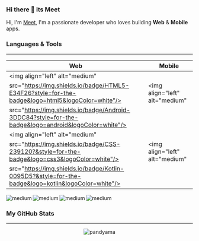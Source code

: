 ### Hi there 👋 its Meet

<!--
**pandyama/pandyama** is a ✨ _special_ ✨ repository because its `README.md` (this file) appears on your GitHub profile.

Here are some ideas to get you started:

- 🔭 I’m currently working on ...
- 🌱 I’m currently learning ...
- 👯 I’m looking to collaborate on ...
- 🤔 I’m looking for help with ...
- 💬 Ask me about ...
- 📫 How to reach me: ...
- 😄 Pronouns: ...
- ⚡ Fun fact: ...
-->

Hi, I'm [Meet](), I'm a passionate developer who loves building **Web** & **Mobile** apps.

### **Languages & Tools**
---

| Web  | Mobile |
| ------------- | ------------- |
| <img align="left" alt="medium" 
     src="https://img.shields.io/badge/HTML5-E34F26?style=for-the-badge&logo=html5&logoColor=white"/> | <img align="left" alt="medium" 
     src="https://img.shields.io/badge/Android-3DDC84?style=for-the-badge&logo=android&logoColor=white"/>  |
| <img align="left" alt="medium" 
     src="https://img.shields.io/badge/CSS-239120?&style=for-the-badge&logo=css3&logoColor=white"/>  | <img align="left" alt="medium" 
     src="https://img.shields.io/badge/Kotlin-0095D5?&style=for-the-badge&logo=kotlin&logoColor=white"/>  |








     
<img align="left" alt="medium" 
     src="https://img.shields.io/badge/JavaScript-F7DF1E?style=for-the-badge&logo=javascript&logoColor=black"/>

<img align="left" alt="medium" 
     src="https://img.shields.io/badge/Angular-DD0031?style=for-the-badge&logo=angular&logoColor=white"/>

<img align="left" alt="medium" 
     src="https://img.shields.io/badge/Node.js-43853D?style=for-the-badge&logo=node-dot-js&logoColor=white"/>

<img align="left" alt="medium" 
     src="https://img.shields.io/badge/TypeScript-007ACC?style=for-the-badge&logo=typescript&logoColor=white"/><br />
     
### **My GitHub Stats**
---

<p align="center"> <img src="https://github-readme-stats.vercel.app/api?username=pandyama&show_icons=true&theme=gotham" alt="pandyama" />
